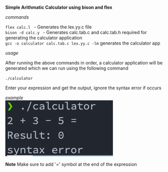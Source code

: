 **Simple Arithmatic Calculator using bison and flex**

_commands_ <br />

`flex calc.l ` - Generates the lex.yy.c file <br />
`bison -d calc.y ` - Generates calc.tab.c and calc.tab.h required for generating the calculator application <br />
`gcc -o calculator calc.tab.c lex.yy.c -lm` generates the calculator app <br />

_usage_<br />

After running the above commands in order, a calculator application will be generated which we can run using the following command <br />

`./calculator`<br />

Enter your expression and get the output, ignore the syntax error if occurs <br />

_example_<br />
![example](example.png)

**Note**
Make sure to add '=' symbol at the end of the expression<br />
